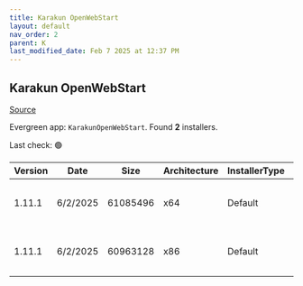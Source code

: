 ```yaml
---
title: Karakun OpenWebStart
layout: default
nav_order: 2
parent: K
last_modified_date: Feb 7 2025 at 12:37 PM
---
```


## Karakun OpenWebStart

[Source](https://openwebstart.com/ows/)

Evergreen app: `KarakunOpenWebStart`. Found **2** installers.

Last check: 🟢

| Version | Date     | Size     | Architecture | InstallerType | Type | URI                                                                                                                                                                                                            |
| ------- | -------- | -------- | ------------ | ------------- | ---- | -------------------------------------------------------------------------------------------------------------------------------------------------------------------------------------------------------------- |
| 1.11.1  | 6/2/2025 | 61085496 | x64          | Default       | exe  | [https://github.com/karakun/OpenWebStart/releases/download/v1.11.1/OpenWebStart_windows-x64_1_11_1.exe](https://github.com/karakun/OpenWebStart/releases/download/v1.11.1/OpenWebStart_windows-x64_1_11_1.exe) |
| 1.11.1  | 6/2/2025 | 60963128 | x86          | Default       | exe  | [https://github.com/karakun/OpenWebStart/releases/download/v1.11.1/OpenWebStart_windows-x32_1_11_1.exe](https://github.com/karakun/OpenWebStart/releases/download/v1.11.1/OpenWebStart_windows-x32_1_11_1.exe) |
